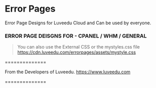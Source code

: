# Error Pages
Error Page Designs for Luveedu Cloud and Can be used by everyone.

### ERROR PAGE DEISGNS FOR - CPANEL / WHM / GENERAL

> You can also use the External CSS or the mystyles.css file
> https://cdn.luveedu.com/errorpages/assets/mystyle.css

==============

From the Developers of Luveedu.
https://www.luveedu.com

==============